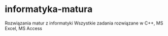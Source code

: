 # informatyka-matura
Rozwiązania matur z informatyki
Wszystkie zadania rozwiązane w C++, MS Excel, MS Access

